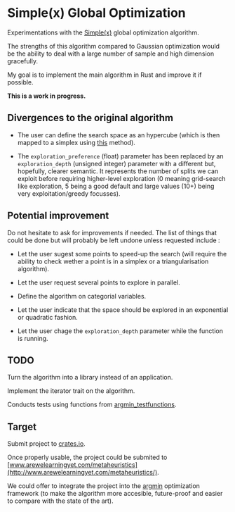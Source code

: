 # Simple(x) Global Optimization

Experimentations with the [Simple(x)](https://github.com/chrisstroemel/Simple) global optimization algorithm.

The strengths of this algorithm compared to Gaussian optimization would be the ability to deal with a large number of sample and high dimension gracefully.

My goal is to implement the main algorithm in Rust and improve it if possible.

**This is a work in progress.**

## Divergences to the original algorithm

- The user can define the search space as an hypercube (which is then mapped to a simplex using [this](https://math.stackexchange.com/a/385071/495073) method).

- The `exploration_preference` (float) parameter has been replaced by an `exploration_depth` (unsigned integer) parameter with a different but, hopefully, clearer semantic. It represents the number of splits we can exploit before requiring higher-level exploration (0 meaning grid-search like exploration, 5 being a good default and large values (10+) being very exploitation/greedy focusses).

## Potential improvement

Do not hesitate to ask for improvements if needed. The list of things that could be done but will probably be left undone unless requested include :

- Let the user sugest some points to speed-up the search (will require the ability to check wether a point is in a simplex or a triangularisation algorithm).

- Let the user request several points to explore in parallel.

- Define the algorithm on categorial variables.

- Let the user indicate that the space should be explored in an exponential or quadratic fashion.

- Let the user chage the `exploration_depth` parameter while the function is running.

## TODO

Turn the algorithm into a library instead of an application.

Implement the iterator trait on the algorithm.

Conducts tests using functions from [argmin_testfunctions](https://crates.io/crates/argmin_testfunctions).

## Target

Submit project to [crates.io](https://crates.io/).

Once properly usable, the project could be submited to [www.arewelearningyet.com/metaheuristics](http://www.arewelearningyet.com/metaheuristics/).

We could offer to integrate the project into the [argmin](https://docs.rs/argmin/0.2.4/argmin/) optimization framework (to make the algorithm more accesible, future-proof and easier to compare with the state of the art).
